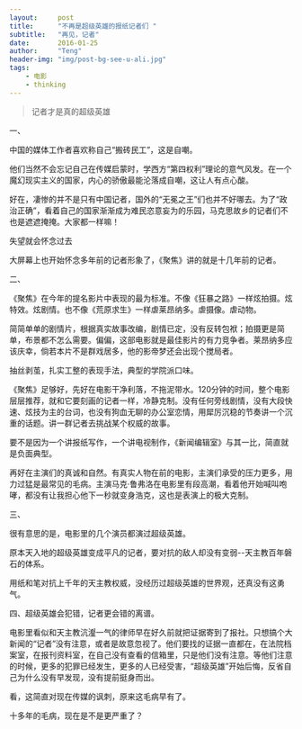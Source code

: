 ```yaml
---
layout:     post
title:      "不再是超级英雄的报纸记者们 "
subtitle:   "再见，记者"
date:       2016-01-25
author:     "Teng"
header-img: "img/post-bg-see-u-ali.jpg"
tags:
    - 电影
    - thinking
---
```



> 记者才是真的超级英雄



一、

中国的媒体工作者喜欢称自己“搬砖民工”，这是自嘲。

他们当然不会忘记自己在传媒启蒙时，学西方“第四权利”理论的意气风发。在一个魔幻现实主义的国家，内心的骄傲最能沦落成自嘲，这让人有点心酸。

好在，凄惨的并不是只有中国记者，国外的“无冕之王”们也并不好哪去。为了“政治正确”，看着自己的国家渐渐成为难民恣意妄为的乐园，马克思故乡的记者们不也是遮遮掩掩。大家都一样嘛！

失望就会怀念过去

大屏幕上也开始怀念多年前的记者形象了，《聚焦》讲的就是十几年前的记者。

二、

《聚焦》在今年的提名影片中表现的最为标准。不像《狂暴之路》一样炫拍摄。炫特效。炫剧情。也不像《荒原求生》一样虐莱昂纳多。虐摄像。虐动物。

简简单单的剧情片，根据真实故事改编，剧情已定，没有反转包袱；拍摄更是简单，布景都不怎么需要。偏偏，这部电影就是最佳影片的有力竞争者。莱昂纳多应该庆幸，倘若本片不是群戏居多，他的影帝梦还会出现个搅局者。

抽丝剥茧，扎实工整的表现手法，典型的学院派口味。

《聚焦》足够好，先好在电影干净利落，不拖泥带水。120分钟的时间，整个电影层层推荐，就和它要刻画的记者一样，冷静克制。没有任何旁线剧情，没有大段快速、炫技为主的台词，也没有狗血无聊的办公室恋情，用犀厉沉稳的节奏讲一个沉重的话题。讲一群记者去挑战某个权威的故事。

要不是因为一个讲报纸写作，一个讲电视制作，《新闻编辑室》与其一比，简直就是负面典型。

再好在主演们的真诚和自然。有真实人物在前的电影，主演们承受的压力更多，用力过猛是最常见的毛病。主演马克·鲁弗洛在电影里有段高潮，看着他开始喊叫咆哮，都没有让我担心他下一秒就变身浩克，这也是表演上的极大克制。

三、

很有意思的是，电影里的几个演员都演过超级英雄。

原本天入地的超级英雄变成平凡的记者，要对抗的敌人却没有变弱--天主教百年磐石的体系。

用纸和笔对抗上千年的天主教权威，没经历过超级英雄的世界观，还真没有这勇气。

四、超级英雄会犯错，记者更会错的离谱。

电影里看似和天主教沆瀣一气的律师早在好久前就把证据寄到了报社。只想搞个大新闻的“记者”没有注意，或者是故意忽视了。他们要找的证据一直都在，在法院档案室，在报刊资料室，在自己没有查看的信箱里，只是他们没有注意。等他们注意的时候，更多的犯罪已经发生，更多的人已经受害，“超级英雄”开始后悔，反省自己为什么没有早发现，没有提前挺身而出。

看，这简直对现在传媒的讽刺，原来这毛病早有了。

十多年的毛病，现在是不是更严重了？

